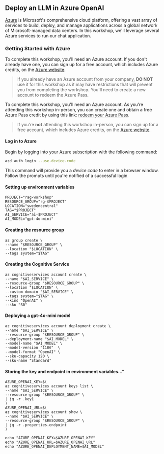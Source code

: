 ## Deploy an LLM in Azure OpenAI

[Azure](https://azure.microsoft.com) is Microsoft's comprehensive cloud platform, offering a vast array of services to build, deploy, and manage applications across a global network of Microsoft-managed data centers. In this workshop, we'll leverage several Azure services to run our chat application.

### Getting Started with Azure

<div data-hidden="$$azpass$$">

To complete this workshop, you'll need an Azure account. If you don't already have one, you can sign up for a free account, which includes Azure credits, on the [Azure website](https://azure.microsoft.com/free/).

<div class="important" data-title="important">

> If you already have an Azure account from your company, **DO NOT** use it for this workshop as it may have restrictions that will prevent you from completing the workshop.
> You'll need to create a new account to redeem the Azure Pass.

</div>

</div>

<div data-visible="$$azpass$$">

To complete this workshop, you'll need an Azure account. As you're attending this workshop in-person, you can create one and obtain a free Azure Pass credit by using this link: [redeem your Azure Pass](https://azcheck.in/$$azpass$$).

> If you're **not** attending this workshop in-person, you can sign up for a free account, which includes Azure credits, on the [Azure website](https://azure.microsoft.com/free/).

</div>

#### Log in to Azure

Begin by logging into your Azure subscription with the following command:

```sh
azd auth login --use-device-code
```

This command will provide you a *device code* to enter in a browser window. Follow the prompts until you're notified of a successful login.


#### Setting up environment variables

```shell
PROJECT="rag-workshop"
RESOURCE_GROUP="rg-$PROJECT"
LOCATION="swedencentral"
TAG="$PROJECT"
AI_SERVICE="ai-$PROJECT"
AI_MODEL="gpt-4o-mini"
```

#### Creating the resource group

```shell
az group create \
--name "$RESOURCE_GROUP" \
--location "$LOCATION" \
--tags system="$TAG"
```

#### Creating the Cognitive Service

```shell
az cognitiveservices account create \
--name "$AI_SERVICE" \
--resource-group "$RESOURCE_GROUP" \
--location "$LOCATION" \
--custom-domain "$AI_SERVICE" \
--tags system="$TAG" \
--kind "OpenAI" \
--sku "S0"
````

#### Deploying a gpt-4o-mini model

```shell
az cognitiveservices account deployment create \
--name "$AI_SERVICE" \
--resource-group "$RESOURCE_GROUP" \
--deployment-name "$AI_MODEL" \
--model-name "$AI_MODEL" \
--model-version "1106"  \
--model-format "OpenAI" \
--sku-capacity 120 \
--sku-name "Standard"
```

#### Storing the key and endpoint in environment variables..."

```shell
AZURE_OPENAI_KEY=$(
az cognitiveservices account keys list \
--name "$AI_SERVICE" \
--resource-group "$RESOURCE_GROUP" \
| jq -r .key1
)
AZURE_OPENAI_URL=$(
az cognitiveservices account show \
--name "$AI_SERVICE" \
--resource-group "$RESOURCE_GROUP" \
| jq -r .properties.endpoint
)

echo "AZURE_OPENAI_KEY=$AZURE_OPENAI_KEY"
echo "AZURE_OPENAI_URL=$AZURE_OPENAI_URL"
echo "AZURE_OPENAI_DEPLOYMENT_NAME=$AI_MODEL"
```
